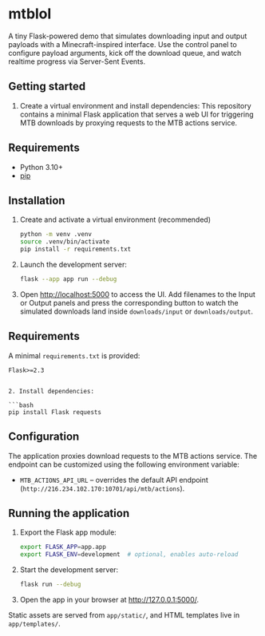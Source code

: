 # mtblol

A tiny Flask-powered demo that simulates downloading input and output payloads with a Minecraft-inspired interface. Use the control panel to configure payload arguments, kick off the download queue, and watch realtime progress via Server-Sent Events.

## Getting started

1. Create a virtual environment and install dependencies:
This repository contains a minimal Flask application that serves a web UI for
triggering MTB downloads by proxying requests to the MTB actions service.

## Requirements

- Python 3.10+
- [pip](https://pip.pypa.io/)

## Installation

1. Create and activate a virtual environment (recommended)

   ```bash
   python -m venv .venv
   source .venv/bin/activate
   pip install -r requirements.txt
   ```

2. Launch the development server:

   ```bash
   flask --app app run --debug
   ```

3. Open [http://localhost:5000](http://localhost:5000) to access the UI. Add filenames to the Input or Output panels and press the corresponding button to watch the simulated downloads land inside `downloads/input` or `downloads/output`.

## Requirements

A minimal `requirements.txt` is provided:

```
Flask>=2.3
```
   ```

2. Install dependencies:

   ```bash
   pip install Flask requests
   ```

## Configuration

The application proxies download requests to the MTB actions service. The
endpoint can be customized using the following environment variable:

- `MTB_ACTIONS_API_URL` – overrides the default API endpoint
  (`http://216.234.102.170:10701/api/mtb/actions`).

## Running the application

1. Export the Flask app module:

   ```bash
   export FLASK_APP=app.app
   export FLASK_ENV=development  # optional, enables auto-reload
   ```

2. Start the development server:

   ```bash
   flask run --debug
   ```

3. Open the app in your browser at http://127.0.0.1:5000/.

Static assets are served from `app/static/`, and HTML templates live in
`app/templates/`.
